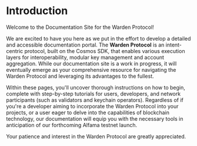 ﻿---
sidebar_position: 1
id: home-doc
slug: /
---

# Introduction

Welcome to the Documentation Site for the Warden Protocol!

We are excited to have you here as we put in the effort to develop a detailed and accessible documentation portal. The **Warden Protocol** is an intent-centric protocol, built on the Cosmos SDK, that enables various execution layers for interoperability, modular key management and account aggregation. While our documentation site is a work in progress, it will eventually emerge as your comprehensive resource for navigating the Warden Protocol and leveraging its advantages to the fullest.

Within these pages, you'll uncover thorough instructions on how to begin, complete with step-by-step tutorials for users, developers, and network participants (such as validators and keychain operators). Regardless of if you're a developer aiming to incorporate the Warden Protocol into your projects, or a user eager to delve into the capabilities of blockchain technology, our documentation will equip you with the necessary tools in anticipation of our forthcoming Alfama testnet launch.

Your patience and interest in the Warden Protocol are greatly appreciated.

